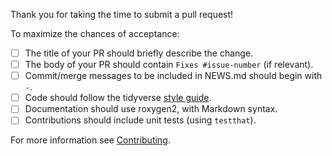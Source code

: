 Thank you for taking the time to submit a pull request!

To maximize the chances of acceptance:

- [ ] The title of your PR should briefly describe the change.
- [ ] The body of your PR should contain `Fixes #issue-number` (if relevant).
- [ ] Commit/merge messages to be included in NEWS.md should begin with `-`.
- [ ] Code should follow the tidyverse [style guide](https://style.tidyverse.org).
- [ ] Documentation should use roxygen2, with Markdown syntax.
- [ ] Contributions should include unit tests (using `testthat`).

For more information see [Contributing](/.github/CONTRIBUTING.md).
